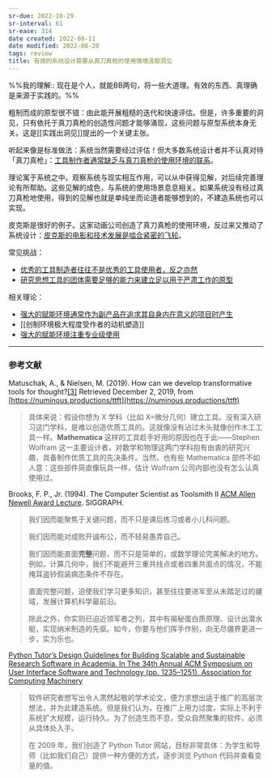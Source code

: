 ```yaml
---
sr-due: 2022-10-29
sr-interval: 61
sr-ease: 314
date created: 2022-08-11
date modified: 2022-08-20
tags: review
title: 有效的系统设计需要从真刀真枪的使用情境汲取洞见
---
```


%%我的理解:: 现在是个人，就能BB两句，将一些大道理。有效的东西、真理确是来源于实践的。%%

粗制而成的原型很不错：由此能开展粗糙的迭代和快速评估。但是，许多重要的洞见，只有依托于真刀真枪的创造性问题才能够涌现，这些问题与原型系统本身无关。这是[[实践出洞见]]提出的一个关键主张。

听起来像是标准做法：系统当然需要经过评估！但大多数系统设计者并不认真对待「真刀真枪」：[工具制作者通常缺乏与真刀真枪的使用环境的联系](https://notes.andymatuschak.org/zs5uUEv9iJH7JuAmsCChxBEMP2zW6CRbiAWE)。

理论寓于系统之中。观察系统与现实相互作用，可以从中获得见解，对后续完善理论有所帮助。这些见解的成色，与系统的使用场景息息相关。如果系统没有经过真刀真枪地使用，得到的见解也就是单纯坐而论道者能够想到的，不建造系统也可以实现。

皮克斯是很好的例子。这家动画公司创造了真刀真枪的使用环境，反过来又推动了系统设计：[皮克斯的电影和技术发展是啮合紧密的飞轮](https://notes.andymatuschak.org/z45gUHaD2DcqH3zMWhwHaXESZLCWWk6tHLDi6)。

常见挑战：

- [优秀的工具制造者往往不是优秀的工具使用者，反之亦然](https://notes.andymatuschak.org/zagVn3aaVDFhU4JhGCntgs88oHMJSpzu7ar)
- [研究思想工具的团体需要足够的能力来建立足以用于严肃工作的原型](https://notes.andymatuschak.org/z7Rdcpa64TtUx6s5dNtLgZpFR6G3G6YpoD4ks)  
    

相关理论：

- [强大的赋能环境通常作为副产品在追求其自身内在意义的项目时产生](https://notes.andymatuschak.org/z4N6d29XL2PZXCa64HPcxA64RGWDb6Cagc1gs)
- [[创制环境极大程度受作者的动机塑造]]
- [强大的赋能环境注重专业级使用](https://notes.andymatuschak.org/z8jg7T3YhvyXiEpy4humYAioLUEjnrdZgwHYs)  
    

___

### 参考文献

Matuschak, A., & Nielsen, M. (2019). How can we develop transformative tools for thought?[\[3\]](https://zhuanlan.zhihu.com/p/552263007#ref_3) Retrieved December 2, 2019, from [https://numinous.productions/ttft](https://numinous.productions/ttft)

> 具体来说：假设你想为 X 学科（比如 X=微分几何）建立工具。没有深入研习这门学科，是难以创造优质工具的。这就像没有沾过木头就像创作木工工具一样。**Mathematica** 这样的工具趁手好用的原因也在于此——Stephen Wolfram 这一主要设计者，对数学和物理这两门学科抱有由衷的研究兴趣，具备制作优质工具的先决条件。当然，也有些 Mathematica 部件不如人意：这些部件简直像玩具一样，估计 Wolfram 公司内部也没有怎么认真使用过。

Brooks, F. P., Jr. (1994). The Computer Scientist as Toolsmith II [ACM Allen Newell Award Lecture](https://notes.andymatuschak.org/z3H98n8DGZmu8XArqHZVsckyWvbTe8wK4kAt2). SIGGRAPH.

> 我们因而能聚焦于关键问题，而不只是课后练习或者小儿科问题。
>
> 我们因而能对成败开诚布公，而不轻易愚弄自己。
>
> 我们因而能直面**完整**问题，而不只是简单的，或数学理论完美解决的地方。例如，计算几何中，我们不能避开三重共线点或者四重共面点的情况，不能掩耳盗铃假装病态条件不存在。
>
> 直面完整问题，迫使我们学习更多知识，甚至往往要进军至从未踏足过的疆域，发展计算机科学最前沿。
>
> 除此之外，你实则已迫近领军者之列，其中有揭秘蛋白质原理、设计出潜水艇，实现纳米制造的先驱。如今，你要与他们挥手作别，向无尽疆界更进一步，实为乐也。

[Python Tutor’s Design Guidelines for Building Scalable and Sustainable Research Software in Academia. In The 34th Annual ACM Symposium on User Interface Software and Technology (pp. 1235–1251). Association for Computing Machinery](https://notes.andymatuschak.org/Guo%2C_P._(2021)._Ten_Million_Users_and_Ten_Years_Later)

> 软件研究者想写出令人肃然起敬的学术论文，便力求想出适于推广的高层次想法，并为此建造系统。但是我们认为，在推广上用力过度，实际上不利于系统扩大规模，运行持久。为了创造生而不息，受众自然聚集的软件，必须从具体处入手。
>
> 在 2009 年，我们创造了 Python Tutor 网站，目标非常具体：为学生和导师（比如我们自己）提供一种方便的方式，逐步浏览 Python 代码并查看变量的值。
